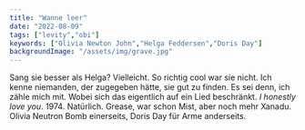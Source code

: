 ```yaml
---
title: "Wanne leer"
date: "2022-08-09"
tags: ["levity","obi"]
keywords: ["Olivia Newton John","Helga Feddersen","Doris Day"]
backgroundImage: "/assets/img/grave.jpg"
---
```

Sang sie besser als Helga? Vielleicht. So richtig cool war sie nicht. Ich kenne niemanden, der zugegeben hätte, sie gut zu finden. Es sei denn, ich zähle mich mit. Wobei sich das eigentlich auf ein Lied beschränkt. *I honestly love you*. 1974. Natürlich. Grease, war schon Mist, aber noch mehr Xanadu. Olivia Neutron Bomb einerseits, Doris Day für Arme anderseits.